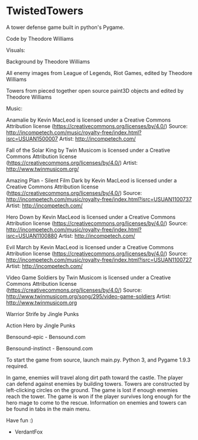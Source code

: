 # TwistedTowers
A tower defense game built in python's Pygame.


Code  by Theodore Williams

Visuals:
 
Background by Theodore Williams

All enemy images from League of Legends, Riot Games, edited by Theodore Williams

Towers from pieced together open source paint3D objects and edited by Theodore Williams

Music:

Anamalie by Kevin MacLeod is licensed under a Creative Commons
Attribution license (https://creativecommons.org/licenses/by/4.0/)
Source: http://incompetech.com/music/royalty-free/index.html?isrc=USUAN1500007
Artist: http://incompetech.com/

Fall of the Solar King by Twin Musicom is licensed under a Creative Commons
Attribution license (https://creativecommons.org/licenses/by/4.0/)
Artist: http://www.twinmusicom.org/

Amazing Plan - Silent Film Dark by Kevin MacLeod is licensed under a Creative
Commons Attribution license (https://creativecommons.org/licenses/by/4.0/)
Source: http://incompetech.com/music/royalty-free/index.html?isrc=USUAN1100737
Artist: http://incompetech.com/

Hero Down by Kevin MacLeod is licensed under a Creative Commons Attribution
license (https://creativecommons.org/licenses/by/4.0/)
Source: http://incompetech.com/music/royalty-free/index.html?isrc=USUAN1100880
Artist: http://incompetech.com/

Evil March by Kevin MacLeod is licensed under a Creative Commons Attribution
license (https://creativecommons.org/licenses/by/4.0/)
Source: http://incompetech.com/music/royalty-free/index.html?isrc=USUAN1100727
Artist: http://incompetech.com/

Video Game Soldiers by Twin Musicom is licensed under a Creative Commons
Attribution license (https://creativecommons.org/licenses/by/4.0/)
Source: http://www.twinmusicom.org/song/295/video-game-soldiers
Artist: http://www.twinmusicom.org

Warrior Strife by Jingle Punks

Action Hero by Jingle Punks

Bensound-epic - Bensound.com

Bensound-instinct - Bensound.com


To start the game from source, launch main.py. Python 3, and Pygame 1.9.3 required.

In game, enemies will travel along dirt path toward the castle. The player can 
defend against enemies by building towers. Towers are constructed by left-clicking
circles on the ground. The game is lost if enough enemies reach the tower.
The game is won if the player survives long enough for the hero mage to come to the
rescue. Information on enemies and towers can be found in tabs in the main menu.

Have fun :)

- VerdantFox
